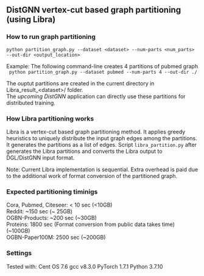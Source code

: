 ## DistGNN vertex-cut based graph partitioning (using Libra)

### How to run graph partitioning
```python partition_graph.py --dataset <dataset> --num-parts <num_parts> --out-dir <output_location>```

Example: The following command-line creates 4 partitions of pubmed graph   
``` python partition_graph.py --dataset pubmed --num-parts 4 --out-dir ./```
 
The ouptut partitions are created in the current directory in Libra_result_\<dataset\>/ folder.  
The *upcoming DistGNN* application can directly use these partitions for distributed training.  

### How Libra partitioning works
Libra is a vertex-cut based graph partitioning method. It applies greedy heuristics to uniquely distribute the input graph edges among the partitions. It generates the partitions as a list of edges. Script ```libra_partition.py```  after generates the Libra partitions and converts the Libra output to DGL/DistGNN input format.  


Note: Current Libra implementation is sequential. Extra overhead is paid due to the additional work of format conversion of the partitioned graph.  


### Expected partitioning timinigs  
Cora, Pubmed, Citeseer: < 10 sec (<10GB)  
Reddit: ~150 sec (~ 25GB)  
OGBN-Products: ~200 sec (~30GB)  
Proteins: 1800 sec (Format conversion from public data takes time)  (~100GB)  
OGBN-Paper100M: 2500 sec (~200GB)  


### Settings
Tested with:
Cent OS 7.6
gcc v8.3.0
PyTorch 1.7.1
Python 3.7.10

